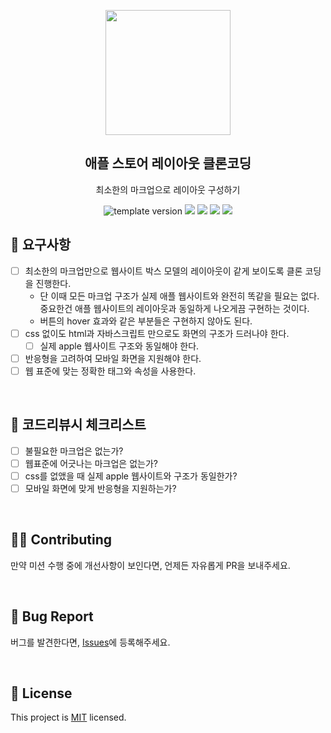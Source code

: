 <p align="middle" >
  <img width="200px;" src="./src/images/apple-clone.png"/>
</p>
<h2 align="middle">애플 스토어 레이아웃 클론코딩</h2>
<p align="middle">최소한의 마크업으로 레이아웃 구성하기</p>
<p align="middle">
  <img src="https://img.shields.io/badge/version-1.0.0-blue?style=flat-square" alt="template version"/>
  <img src="https://img.shields.io/badge/language-html-red.svg?style=flat-square"/>
  <img src="https://img.shields.io/badge/language-css-blue.svg?style=flat-square"/>
  <img src="https://img.shields.io/badge/language-js-yellow.svg?style=flat-square"/>
  <img src="https://img.shields.io/badge/license-MIT-brightgreen.svg?style=flat-square"/>
</p>

## 🎯 요구사항

- [ ] 최소한의 마크업만으로 웹사이트 박스 모델의 레이아웃이 같게 보이도록 클론 코딩을 진행한다.
  - 단 이때 모든 마크업 구조가 실제 애플 웹사이트와 완전히 똑같을 필요는 없다. 중요한건 애플 웹사이트의 레이아웃과 동일하게 나오게끔 구현하는 것이다.
  - 버튼의 hover 효과와 같은 부분들은 구현하지 않아도 된다.
- [ ] css 없이도 html과 자바스크립트 만으로도 화면의 구조가 드러나야 한다.
  - [ ] 실제 apple 웹사이트 구조와 동일해야 한다.
- [ ] 반응형을 고려하여 모바일 화면을 지원해야 한다.
- [ ] 웹 표준에 맞는 정확한 태그와 속성을 사용한다.

<br/>

## 📝 코드리뷰시 체크리스트

- [ ] 불필요한 마크업은 없는가?
- [ ] 웹표준에 어긋나는 마크업은 없는가?
- [ ] css를 없앴을 때 실제 apple 웹사이트와 구조가 동일한가?
- [ ] 모바일 화면에 맞게 반응형을 지원하는가?

<br/>

## 👏🏼 Contributing

만약 미션 수행 중에 개선사항이 보인다면, 언제든 자유롭게 PR을 보내주세요.

<br/>

## 🐞 Bug Report

버그를 발견한다면, [Issues](https://github.com/woowacourse/html-apple-store/issues)에 등록해주세요.

<br/>

## 📝 License

This project is [MIT](https://github.com/woowacourse/html-apple-store/blob/main/LICENSE) licensed.
